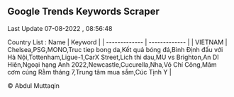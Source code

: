 

## Google Trends Keywords Scraper 
 
Last Update 07-08-2022 , 08:56:48

Country List :
 Name  | Keyword |
| ------------- | ------------- |
| VIETNAM | Chelsea,PSG,MONO,Truc tiep bong da,Kết quả bóng đá,Bình Định đấu với Hà Nội,Tottenham,Ligue-1,CarX Street,Lich thi dau,MU vs Brighton,An Dĩ Hiên,Ngoại hạng Anh 2022,Newcastle,Cucurella,Nha,Võ Chí Công,Mâm cơm cúng Rằm tháng 7,Trung tâm mua sắm,Cúc Tịnh Y |



© Abdul Muttaqin 
